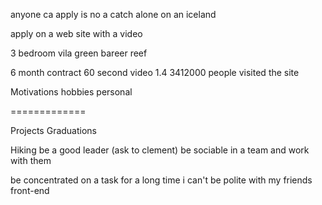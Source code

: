 anyone ca apply
is no a catch
alone on an iceland

apply on a web site with a video

3 bedroom vila
green bareer reef


6 month contract
60 second video
1.4
3412000 people visited the site

Motivations
hobbies
personal

=============

Projects
Graduations

Hiking
be a good leader (ask to clement)
be sociable in a team and work with them

be concentrated on a task for a long time
i can't be polite with my friends
front-end
